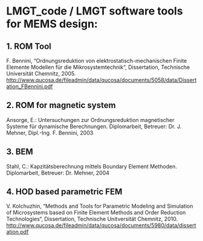 # LMGT_code / LMGT software tools for MEMS design:

## 1. ROM Tool
F. Bennini, “Ordnungsreduktion von elektrostatisch-mechanischen Finite Elemente Modellen für die Mikrosystemtechnik“,
Dissertation, Technische Universität Chemnitz, 2005.
http://www.qucosa.de/fileadmin/data/qucosa/documents/5058/data/Dissertation_FBennini.pdf

## 2. ROM for magnetic system
Ansorge, E.: Untersuchungen zur Ordnungsreduktion magnetischer Systeme für dynamische Berechnungen.
Diplomarbeit, Betreuer: Dr. J. Mehner, Dipl.-Ing. F. Bennini, 2003

## 3. BEM
Stahl, C.: Kapzitätsberechnung mittels Boundary Element Methoden.
Diplomarbeit, Betreuer: Dr. Mehner, 2004

## 4. HOD based parametric FEM
V. Kolchuzhin, “Methods and Tools for Parametric Modeling and Simulation of Microsystems based on Finite Element Methods and Order Reduction Technologies“,
Dissertation, Technische Unitversität Chemnitz, 2010.
http://www.qucosa.de/fileadmin/data/qucosa/documents/5980/data/dissertation.pdf
